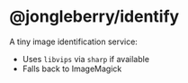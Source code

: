 # @jongleberry/identify

A tiny image identification service:

- Uses `libvips` via `sharp` if available
- Falls back to ImageMagick
